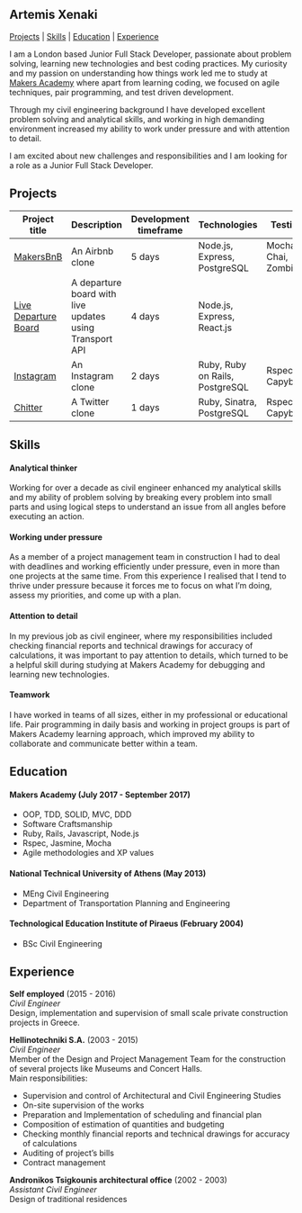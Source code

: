 ## Artemis Xenaki
[Projects](#projects) | [Skills](#skills) | [Education](#education) | [Experience](#experience)

I am a London based Junior Full Stack Developer,
passionate about problem solving, learning new technologies and best coding practices. My curiosity and my passion on understanding how things work led me to study at [Makers Academy](http://www.makersacademy.com/) where apart from learning coding, we focused on agile techniques, pair programming, and test driven development.  

Through my civil engineering background I have developed excellent problem solving and analytical skills, and working in high demanding environment increased my ability to work under pressure and with attention to detail.  

I am excited about new challenges and responsibilities and I am looking for a role as a Junior Full Stack Developer.


## Projects
Project title | Description | Development timeframe | Technologies| Testing | Link
--------------|-------------|-----------------------|--------------|---------|-----
[MakersBnB](https://github.com/artemisxen/makersbnb)| An Airbnb clone | 5 days | Node.js, Express, PostgreSQL| Mocha, Chai, Zombie.js|
[Live Departure Board](https://github.com/artemisxen/react-departure-board)| A departure board with live updates using Transport API | 4 days | Node.js, Express, React.js | | [Heroku Link](http://live-departures.herokuapp.com/)
[Instagram](https://github.com/artemisxen/instagram-challenge)| An Instagram clone | 2 days | Ruby, Ruby on Rails, PostgreSQL | Rspec, Capybara|
[Chitter](https://github.com/artemisxen/chitter-challenge)| A Twitter clone | 1 days | Ruby, Sinatra, PostgreSQL | Rspec, Capybara| [Heroku Link](https://art-chitter.herokuapp.com/)

## Skills

#### Analytical thinker
Working for over a decade as civil engineer enhanced my analytical skills and my ability of problem solving by breaking every problem into small parts and using logical steps to understand an issue from all angles before executing an action.

#### Working under pressure
As a member of a project management team in construction I had to deal with deadlines and working efficiently under pressure, even in more than one projects at the same time. From this experience I realised that I tend to thrive under pressure because it forces me to focus on what I’m doing, assess my priorities, and come up with a plan.

#### Attention to detail
In my previous job as civil engineer, where my responsibilities included checking financial reports and technical drawings for accuracy of calculations, it was important to pay attention to details, which turned to be a helpful skill during studying at Makers Academy for debugging and learning new technologies.

#### Teamwork
I have worked in teams of all sizes, either in my professional or educational life. Pair programming in daily basis and working in project groups is part of Makers Academy learning approach, which improved my ability to collaborate and communicate better within a team.

## Education

#### Makers Academy (July 2017 - September 2017)

- OOP, TDD, SOLID, MVC, DDD
- Software Craftsmanship
- Ruby, Rails, Javascript, Node.js
- Rspec, Jasmine, Mocha
- Agile methodologies and XP values

#### National Technical University of Athens (May 2013)

- MEng Civil Engineering
- Department of Transportation Planning and Engineering

#### Technological Education Institute of Piraeus (February 2004)

- BSc Civil Engineering

## Experience

**Self employed** (2015 - 2016)    
*Civil Engineer*  
Design, implementation and supervision of small scale private construction projects in Greece.

**Hellinotechniki S.A.** (2003 - 2015)    
*Civil Engineer*  
Member of the Design and Project Management Team for the construction of several projects like Museums and Concert Halls.  
Main responsibilities:
* Supervision and control of Architectural and Civil Engineering Studies
* On-site supervision of the works
* Preparation and Implementation of scheduling and financial plan
* Composition of estimation of quantities and budgeting
* Checking monthly financial reports and technical drawings for accuracy of calculations
* Auditing of project’s bills
* Contract management

**Andronikos Tsigkounis architectural office** (2002 - 2003)   
*Assistant Civil Engineer*  
Design of traditional residences
